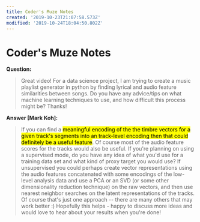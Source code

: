 ```yaml
---
title: Coder's Muze Notes
created: '2019-10-23T21:07:58.573Z'
modified: '2019-10-24T18:04:50.802Z'
---
```


# Coder's Muze Notes

**Question:**

> Great video! For a data science project, I am trying to create a music playlist generator in python by finding lyrical and audio feature similarities between songs. Do you have any advice/tips on what machine learning techniques to use, and how difficult this process might be? Thanks!

**Answer [Mark Koh]:**

> If you can find a <mark>meaningful encoding of the the timbre vectors for a given track's segments into an track-level encoding then that could definitely be a useful feature</mark>. Of course most of the audio feature scores for the tracks would also be useful.
> If you're planning on using a supervised mode, do you have any idea of what you'd use for a training data set and what kind of proxy target you would use?
> If unsupervised you could perhaps create vector representations using the audio features concatenated with some encodings of the low-level analysis data and use a PCA or an SVD (or some other dimensionality reduction technique) on the raw vectors, and then use nearest neighbor searches on the latent representations of the tracks. Of course that's just one approach -- there are many others that may work better :)
> Hopefully this helps - happy to discuss more ideas and would love to hear about your results when you're done!
